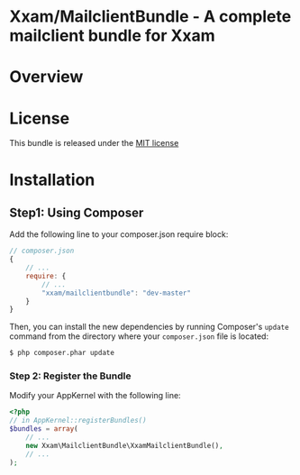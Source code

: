 Xxam/MailclientBundle - A complete mailclient bundle for Xxam
=============================================================


Overview
========

License
=======

This bundle is released under the [MIT license](Resources/meta/LICENSE)

Installation
============

## Step1: Using Composer

Add the following line to your composer.json require block:

```js
// composer.json
{
    // ...
    require: {
        // ...
        "xxam/mailclientbundle": "dev-master"
    }
}
```

Then, you can install the new dependencies by running Composer's ``update``
command from the directory where your ``composer.json`` file is located:

```bash
$ php composer.phar update
```

### Step 2: Register the Bundle

Modify your AppKernel with the following line:
```php
<?php
// in AppKernel::registerBundles()
$bundles = array(
    // ...
    new Xxam\MailclientBundle\XxamMailclientBundle(),
    // ...
);
```

